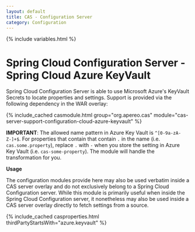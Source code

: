 ```yaml
---
layout: default
title: CAS - Configuration Server
category: Configuration
---
```


{% include variables.html %}

# Spring Cloud Configuration Server - Spring Cloud Azure KeyVault

Spring Cloud Configuration Server is able to use Microsoft Azure's KeyVault Secrets to locate
properties and settings. Support is provided via the following dependency in the WAR overlay:

{% include_cached casmodule.html group="org.apereo.cas" module="cas-server-support-configuration-cloud-azure-keyvault" %}

**IMPORTANT**: The allowed  name pattern in Azure Key Vault is `^[0-9a-zA-Z-]+$`. For properties that contain
that contain `.` in the name (i.e. `cas.some.property`),  replace `.` with `-` when
you store the setting in Azure Key Vault (i.e. `cas-some-property`).
The module will handle the transformation for you.

<div class="alert alert-info mt-3"><strong>Usage</strong><p>The configuration modules provide here may also be used verbatim inside a CAS server overlay and do not exclusively belong to a Spring Cloud Configuration server. While this module is primarily useful when inside the Spring Cloud Configuration server, it nonetheless may also be used inside a CAS server overlay directly to fetch settings from a source.</p></div>

{% include_cached casproperties.html thirdPartyStartsWith="azure.keyvault" %}

